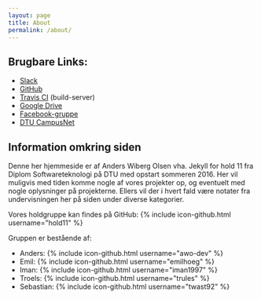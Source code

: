 ```yaml
---
layout: page
title: About
permalink: /about/
---
```


## Brugbare Links:

* [Slack](https://hold11.slack.com/)
* [GitHub](https://github.com/hold11)
* [Travis CI](https://travis-ci.org/hold11) (build-server)
* [Google Drive](https://drive.google.com/drive/u/1/folders/0B_N0MOGOs9XDVXVvU2tSUFZfdDQ)
* [Facebook-gruppe](https://www.facebook.com/groups/1394719363875820/)
* [DTU CampusNet](http://cn.dtu.dk/)

## Information omkring siden

Denne her hjemmeside er af Anders Wiberg Olsen vha. Jekyll for hold 11 fra Diplom Softwareteknologi på DTU med opstart sommeren 2016.
Her vil muligvis med tiden komme nogle af vores projekter op, og eventuelt med nogle oplysninger på projekterne.
Ellers vil der i hvert fald være notater fra undervisningen her på siden under diverse kategorier.

Vores holdgruppe kan findes på GitHub: {% include icon-github.html username="hold11" %}

Gruppen er bestående af:

* Anders: {% include icon-github.html username="awo-dev" %}
* Emil: {% include icon-github.html username="emilhoeg" %}
* Iman: {% include icon-github.html username="iman1997" %}
* Troels: {% include icon-github.html username="trules" %}
* Sebastian: {% include icon-github.html username="twast92" %}
